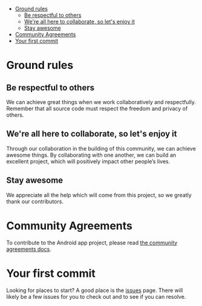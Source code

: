 - [Ground rules](#sec-1)
  - [Be respectful to others](#sec-1-1)
  - [We're all here to collaborate, so let's enjoy it](#sec-1-2)
  - [Stay awesome](#sec-1-3)
- [Community Agreements](#sec-2)
- [Your first commit](#sec-3)


# Ground rules<a id="sec-1"></a>

## Be respectful to others<a id="sec-1-1"></a>

We can achieve great things when we work collaboratively and respectfully. Remember that all source code must respect the freedom and privacy of others.

## We're all here to collaborate, so let's enjoy it<a id="sec-1-2"></a>

Through our collaboration in the building of this community, we can achieve awesome things. By collaborating with one another, we can build an excellent project, which will positively impact other people’s lives.

## Stay awesome<a id="sec-1-3"></a>

We appreciate all the help which will come from this project, so we greatly thank our contributors.

# Community Agreements<a id="sec-2"></a>

To contribute to the Android app project, please read [the community agreements docs](<https://gitlab.com/safesurfer/community/-/blob/master/docs/CONTRIBUTING.md>).

# Your first commit<a id="sec-3"></a>

Looking for places to start? A good place is the [issues](<https://gitlab.com/safesurfer/minio-file-server/issues>) page. There will likely be a few issues for you to check out and to see if you can resolve.
